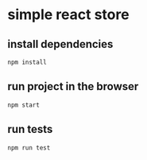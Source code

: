 # simple react store

## install dependencies

```
npm install
```

## run project in the browser

```
npm start
```

## run tests

```
npm run test
```
